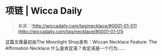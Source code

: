 <!--yml

category: 未分类

date: 2024-06-12 18:24:31

-->

# 项链 | Wicca Daily

> 来源：[http://wiccadaily.com/tag/necklace/#0001-01-01](http://wiccadaily.com/tag/necklace/#0001-01-01)

这篇文章最初由The Moonlight Shop发布：Wiccan Necklace Feature: The Affirmation Necklace 什么是肯定语？肯定语是一个行为……
